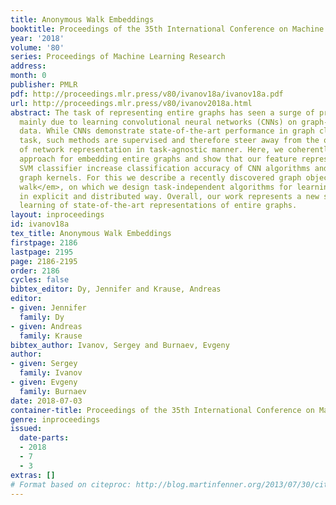 ```yaml
---
title: Anonymous Walk Embeddings
booktitle: Proceedings of the 35th International Conference on Machine Learning
year: '2018'
volume: '80'
series: Proceedings of Machine Learning Research
address: 
month: 0
publisher: PMLR
pdf: http://proceedings.mlr.press/v80/ivanov18a/ivanov18a.pdf
url: http://proceedings.mlr.press/v80/ivanov2018a.html
abstract: The task of representing entire graphs has seen a surge of prominent results,
  mainly due to learning convolutional neural networks (CNNs) on graph-structured
  data. While CNNs demonstrate state-of-the-art performance in graph classification
  task, such methods are supervised and therefore steer away from the original problem
  of network representation in task-agnostic manner. Here, we coherently propose an
  approach for embedding entire graphs and show that our feature representations with
  SVM classifier increase classification accuracy of CNN algorithms and traditional
  graph kernels. For this we describe a recently discovered graph object, <em>anonymous
  walk</em>, on which we design task-independent algorithms for learning graph representations
  in explicit and distributed way. Overall, our work represents a new scalable unsupervised
  learning of state-of-the-art representations of entire graphs.
layout: inproceedings
id: ivanov18a
tex_title: Anonymous Walk Embeddings
firstpage: 2186
lastpage: 2195
page: 2186-2195
order: 2186
cycles: false
bibtex_editor: Dy, Jennifer and Krause, Andreas
editor:
- given: Jennifer
  family: Dy
- given: Andreas
  family: Krause
bibtex_author: Ivanov, Sergey and Burnaev, Evgeny
author:
- given: Sergey
  family: Ivanov
- given: Evgeny
  family: Burnaev
date: 2018-07-03
container-title: Proceedings of the 35th International Conference on Machine Learning
genre: inproceedings
issued:
  date-parts:
  - 2018
  - 7
  - 3
extras: []
# Format based on citeproc: http://blog.martinfenner.org/2013/07/30/citeproc-yaml-for-bibliographies/
---
```

